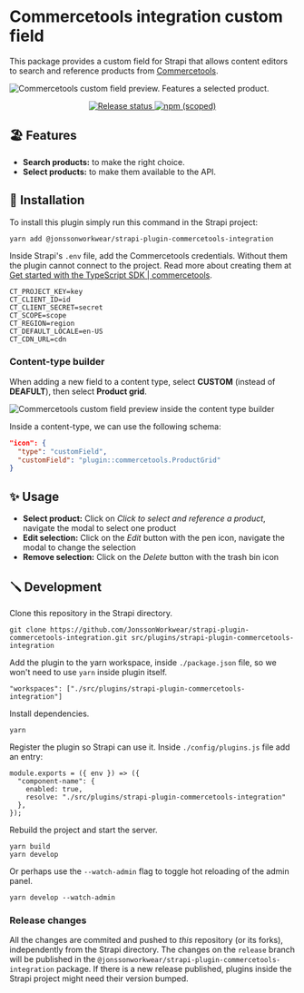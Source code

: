 # Commercetools integration custom field

This package provides a custom field for Strapi that allows content editors to search and reference products from [Commercetools](https://commercetools.com/).

![Commercetools custom field preview. Features a selected product.](https://github.com/JonssonWorkwear/strapi-plugin-commercetools-integration/assets/22895284/0a373a5a-c563-498b-bed4-0346a9442450)

<div align="center">
  <a href="https://github.com/JonssonWorkwear/strapi-plugin-commercetools-integration/actions/workflows/release.yml">
    <img src="https://github.com/JonssonWorkwear/strapi-plugin-commercetools-integration/actions/workflows/release.yml/badge.svg?branch=release" alt="Release status">
  </a>
  <a href="https://www.npmjs.com/package/@jonssonworkwear/strapi-plugin-commercetools-integration">
    <img alt="npm (scoped)" src="https://img.shields.io/npm/v/%40jonssonworkwear/strapi-plugin-commercetools-integration?logo=npm&label=%40jonssonworkwear%2Fstrapi-plugin-commercetools-integration&color=%234845F5">
  </a>
</div>

## 🏖️ Features

* **Search products:** to make the right choice. 
* **Select products:** to make them available to the API.

## 🔧 Installation

To install this plugin simply run this command in the Strapi project:

```
yarn add @jonssonworkwear/strapi-plugin-commercetools-integration
```

Inside Strapi's `.env` file, add the Commercetools credentials. Without them the plugin cannot connect to the project. Read more about creating them at [Get started with the TypeScript SDK | commercetools](https://docs.commercetools.com/sdk/js-sdk-getting-started). 

```
CT_PROJECT_KEY=key
CT_CLIENT_ID=id
CT_CLIENT_SECRET=secret
CT_SCOPE=scope
CT_REGION=region
CT_DEFAULT_LOCALE=en-US
CT_CDN_URL=cdn
```

### Content-type builder

When adding a new field to a content type, select **CUSTOM** (instead of **DEAFULT**), then select **Product grid**.

![Commercetools custom field preview inside the content type builder](https://github.com/JonssonWorkwear/strapi-plugin-commercetools-integration/assets/22895284/e1c29967-ddbe-4343-bd98-c5f67b6a6198)

Inside a content-type, we can use the following schema:

```json
"icon": {
  "type": "customField",
  "customField": "plugin::commercetools.ProductGrid"
}
```

## ✨ Usage

* **Select product:** Click on _Click to select and reference a product_, navigate the modal to select one product
* **Edit selection:** Click on the _Edit_ button with the pen icon, navigate the modal to change the selection
* **Remove selection:** Click on the _Delete_ button with the trash bin icon

## 🪛 Development

Clone this repository in the Strapi directory.

```
git clone https://github.com/JonssonWorkwear/strapi-plugin-commercetools-integration.git src/plugins/strapi-plugin-commercetools-integration
```

Add the plugin to the yarn workspace, inside `./package.json` file, so we won't need to use `yarn` inside plugin itself.

```
"workspaces": ["./src/plugins/strapi-plugin-commercetools-integration"]
```

Install dependencies.

```
yarn
```

Register the plugin so Strapi can use it. Inside `./config/plugins.js` file add an entry:

```
module.exports = ({ env }) => ({
  "component-name": {
    enabled: true,
    resolve: "./src/plugins/strapi-plugin-commercetools-integration"
  },
});
```

Rebuild the project and start the server.

```
yarn build
yarn develop
```

Or perhaps use the `--watch-admin` flag to toggle hot reloading of the admin panel.

```
yarn develop --watch-admin
```

### Release changes

All the changes are commited and pushed to _this_ repository (or its forks), independently from the Strapi directory. The changes on the `release` branch will be published in the `@jonssonworkwear/strapi-plugin-commercetools-integration` package. If there is a new release published, plugins inside the Strapi project might need their version bumped.

